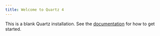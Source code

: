 ```yaml
---
title: Welcome to Quartz 4
---
```


This is a blank Quartz installation.
See the [documentation](https://quartz.jzhao.xyz) for how to get started.